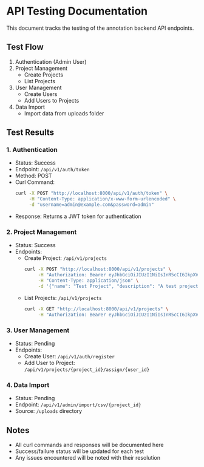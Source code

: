# API Testing Documentation

This document tracks the testing of the annotation backend API endpoints.

## Test Flow
1. Authentication (Admin User)
2. Project Management
   - Create Projects
   - List Projects
3. User Management
   - Create Users
   - Add Users to Projects
4. Data Import
   - Import data from uploads folder

## Test Results

### 1. Authentication
- Status: Success
- Endpoint: `/api/v1/auth/token`
- Method: POST
- Curl Command:
  ```bash
  curl -X POST "http://localhost:8000/api/v1/auth/token" \
       -H "Content-Type: application/x-www-form-urlencoded" \
       -d "username=admin@example.com&password=admin"
  ```
- Response: Returns a JWT token for authentication

### 2. Project Management
- Status: Success
- Endpoints:
  - Create Project: `/api/v1/projects`
    ```bash
    curl -X POST "http://localhost:8000/api/v1/projects" \
         -H "Authorization: Bearer eyJhbGciOiJIUzI1NiIsInR5cCI6IkpXVCJ9.eyJzdWIiOiJhZG1pbkBleGFtcGxlLmNvbSIsImV4cCI6MTc0NTY5NjM0N30._qOII3sqPCmlQXNwmQ2lsw1Y7irS944qGtMnaaFO7kg" \
         -H "Content-Type: application/json" \
         -d '{"name": "Test Project", "description": "A test project for API testing"}'
    ```
  - List Projects: `/api/v1/projects`
    ```bash
    curl -X GET "http://localhost:8000/api/v1/projects" \
         -H "Authorization: Bearer eyJhbGciOiJIUzI1NiIsInR5cCI6IkpXVCJ9.eyJzdWIiOiJhZG1pbkBleGFtcGxlLmNvbSIsImV4cCI6MTc0NTY5NjM0N30._qOII3sqPCmlQXNwmQ2lsw1Y7irS944qGtMnaaFO7kg"
    ```

### 3. User Management
- Status: Pending
- Endpoints:
  - Create User: `/api/v1/auth/register`
  - Add User to Project: `/api/v1/projects/{project_id}/assign/{user_id}`

### 4. Data Import
- Status: Pending
- Endpoint: `/api/v1/admin/import/csv/{project_id}`
- Source: `/uploads` directory

## Notes
- All curl commands and responses will be documented here
- Success/failure status will be updated for each test
- Any issues encountered will be noted with their resolution 